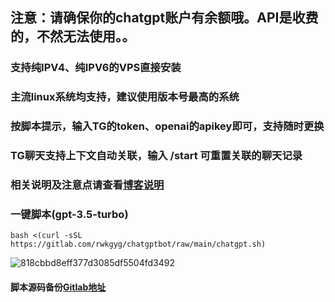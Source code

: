 ## 注意：请确保你的chatgpt账户有余额哦。API是收费的，不然无法使用。。

### 支持纯IPV4、纯IPV6的VPS直接安装
### 主流linux系统均支持，建议使用版本号最高的系统
### 按脚本提示，输入TG的token、openai的apikey即可，支持随时更换
### TG聊天支持上下文自动关联，输入 /start 可重置关联的聊天记录 
### 相关说明及注意点请查看[博客说明](https://ygkkk.blogspot.com/2023/02/chatgpt-warp.html)

### 一键脚本(gpt-3.5-turbo) 
```
bash <(curl -sSL https://gitlab.com/rwkgyg/chatgptbot/raw/main/chatgpt.sh)
```
![818cbbd8eff377d3085df5504fd3492](https://user-images.githubusercontent.com/121604513/221346984-39c02886-92df-4e8a-b576-e180e83eae5c.png)

#### 脚本源码备份[Gitlab地址](https://gitlab.com/rwkgyg/chatgptbot)
